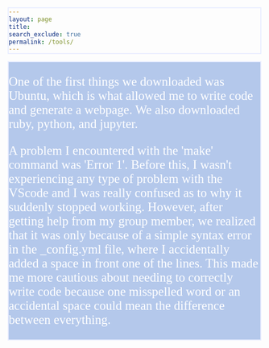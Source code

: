 ```yaml
---
layout: page 
title: 
search_exclude: true
permalink: /tools/
---
```

<style>
div {
  background-color: rgb(180, 200, 235);
  width: ;
  length: ;
  border: 2px solid rgb(234, 238, 255);
  padding: ;
  margin: ;
  }
  </style>
  <div>
    <p style="color: white; font-family:serif; font-size:25px" class="strong">One of the first things we downloaded was Ubuntu, which is what allowed me to write code and generate a webpage. We also downloaded ruby, python, and jupyter.</p>
    <p style="color: white; font-family:ser; font-size:25px" class="strong">A problem I encountered with the 'make' command was 'Error 1'. Before this, I wasn't experiencing any type of problem with the VScode and I was really confused as to why it suddenly stopped working. However, after getting help from my group member, we realized that it was only because of a simple syntax error in the _config.yml file, where I accidentally added a space in front one of the lines. This made me more cautious about needing to correctly write code because one misspelled word or an accidental space could mean the difference between everything.</p>
 </div>
 